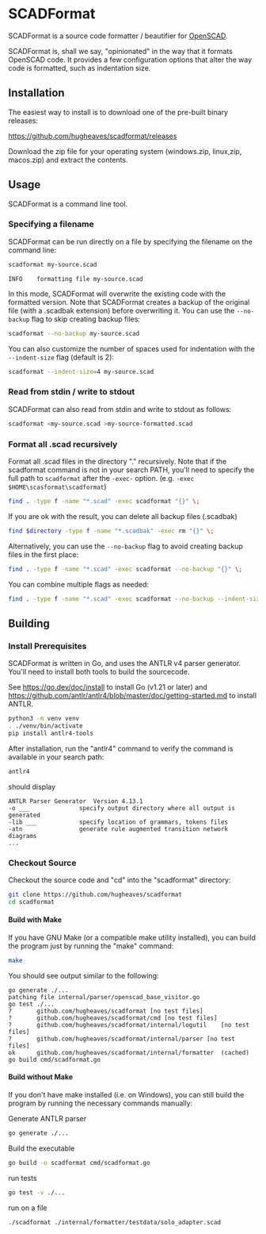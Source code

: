 # SCADFormat

SCADFormat is a source code formatter / beautifier for [OpenSCAD](https://openscad.org/).

SCADFormat is, shall we say, "opinionated" in the way that it formats OpenSCAD code. It provides a few configuration options that alter the way code is formatted, such as indentation size.

## Installation

The easiest way to install is to download one of the pre-built binary releases:

https://github.com/hugheaves/scadformat/releases

Download the zip file for your operating system (windows.zip, linux,zip, macos.zip) and extract the contents.

## Usage

SCADFormat is a command line tool.

### Specifying a filename

SCADFormat can be run directly on a file by specifying the filename on the command line:

```bash
scadformat my-source.scad
```
```
INFO	formatting file my-source.scad
```
In this mode, SCADFormat will overwrite the existing code with the formatted version. Note that SCADFormat creates a backup of the original file (with a .scadbak extension) before overwriting it. You can use the `--no-backup` flag to skip creating backup files:

```bash
scadformat --no-backup my-source.scad
```

You can also customize the number of spaces used for indentation with the `--indent-size` flag (default is 2):

```bash
scadformat --indent-size=4 my-source.scad
```

### Read from stdin / write to stdout

SCADFormat can also read from stdin and write to stdout as follows:

```bash
scadformat <my-source.scad >my-source-formatted.scad
```

### Format all .scad recursively

Format all .scad files in the directory "." recursively. Note that if the scadformat command is not in your search PATH, you'll need to specify the full path to `scadformat` after the `-exec-` option. (e.g. `-exec $HOME\scasformat\scadformat`) 

```bash
find . -type f -name "*.scad" -exec scadformat "{}" \;
```

If you are ok with the result, you can delete all backup files (.scadbak)
```bash
find $directory -type f -name "*.scadbak" -exec rm "{}" \;
```

Alternatively, you can use the `--no-backup` flag to avoid creating backup files in the first place:
```bash
find . -type f -name "*.scad" -exec scadformat --no-backup "{}" \;
```

You can combine multiple flags as needed:
```bash
find . -type f -name "*.scad" -exec scadformat --no-backup --indent-size=4 "{}" \;
```

## Building

### Install Prerequisites

SCADFormat is written in Go, and uses the ANTLR v4 parser generator. You'll need to install both tools to build the sourcecode.

See https://go.dev/doc/install to install Go (v1.21 or later) and https://github.com/antlr/antlr4/blob/master/doc/getting-started.md to install ANTLR.

```bash
python3 -m venv venv
. ./venv/bin/activate
pip install antlr4-tools
```

After installation, run the "antlr4" command to verify the command is available in your search path:

```bash
antlr4
```
should display
```
ANTLR Parser Generator  Version 4.13.1
-o ___              specify output directory where all output is generated
-lib ___            specify location of grammars, tokens files
-atn                generate rule augmented transition network diagrams
...
```

### Checkout Source
Checkout the source code and "cd" into the "scadformat" directory:
```bash
git clone https://github.com/hugheaves/scadformat
cd scadformat
```

#### Build with Make
If you have GNU Make (or a compatible make utility installed), you can build the program just by running the "make" command:
```bash
make
```

You should see output similar to the following:
```
go generate ./...
patching file internal/parser/openscad_base_visitor.go
go test ./...
?   	github.com/hugheaves/scadformat	[no test files]
?   	github.com/hugheaves/scadformat/cmd	[no test files]
?   	github.com/hugheaves/scadformat/internal/logutil	[no test files]
?   	github.com/hugheaves/scadformat/internal/parser	[no test files]
ok  	github.com/hugheaves/scadformat/internal/formatter	(cached)
go build cmd/scadformat.go
```

#### Build without Make
If you don't have make installed (i.e. on Windows), you can still build the program by running the necessary commands manually:

Generate ANTLR parser
```bash
go generate ./...
```

Build the executable
```bash
go build -o scadformat cmd/scadformat.go
```

run tests
```bash
go test -v ./...
```


run on a file
```bash
./scadformat ./internal/formatter/testdata/solo_adapter.scad
```
